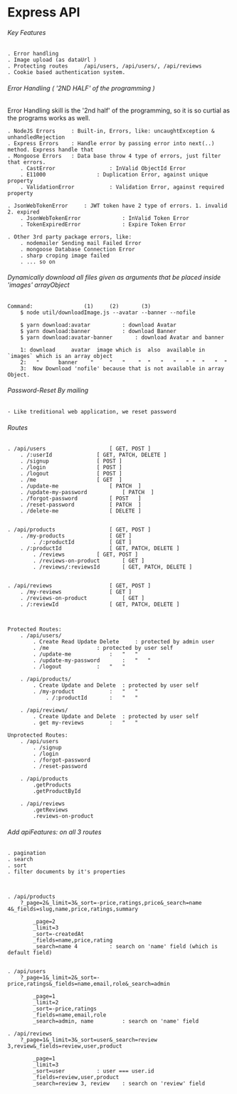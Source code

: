 # Express API


###### Key Features

	. Error handling
	. Image upload (as dataUrl )
	. Protecting routes 	/api/users, /api/users/, /api/reviews
	. Cookie based authentication system.


###### Error Handling ( '2ND HALF' of the programming )

Error Handling skill is the '2nd half' of the programming, so it is so curtial as the programs works as well.


	. NodeJS Errors 	: Built-in, Errors, like: uncaughtException &  unhandledRejection
	. Express Errors 	: Handle error by passing error into next(..) method. Express handle that
	. Mongoose Errors 	: Data base throw 4 type of errors, just filter that errors.
		. CastError 				: InValid ObjectId Error
		. E11000 				: Duplication Error, against unique property
		. ValidationError 			: Validation Error, against required property

	. JsonWebTokenError 	: JWT token have 2 type of errors. 1. invalid 	2. expired
		. JsonWebTokenError 			: InValid Token Error
		. TokenExpiredError 			: Expire Token Error

	. Other 3rd party package errors, like:
		. nodemailer Sending mail Failed Error
		. mongoose Database Connection Error
		. sharp croping image failed
		. ... so on


###### Dynamically download all files given as arguments that be placed inside 'images' arrayObject


	Command: 				(1) 	(2) 	  (3)
		$ node util/downloadImage.js --avatar --banner --nofile

		$ yarn download:avatar 			: download Avatar
		$ yarn download:banner 			: download Banner
		$ yarn download:avatar-banner 		: download Avatar and banner

		1: download 	avatar 	image which is 	also  available in `images` which is an array object
		2:   " 		banner 	  " 	"   " 	 " 	" 	" 	" 	" "  " 	 " 	"
		3:  Now Download 'nofile' because that is not available in array Object.


###### Password-Reset By mailing
	- Like treditional web application, we reset password



###### Routes

	. /api/users 					[ GET, POST ]
		. /:userId 				[ GET, PATCH, DELETE ]
		. /signup 				[ POST ]
		. /login  				[ POST ]
		. /logout  				[ POST ]
		. /me  					[ GET  ]
		. /update-me  				[ PATCH  ]
		. /update-my-password 			[ PATCH  ]
		. /forgot-password 			[ POST   ]
		. /reset-password 			[ PATCH  ]
		. /delete-me  				[ DELETE ]


	. /api/products 				[ GET, POST ]
		. /my-products 				[ GET ]
			. /:productId			[ GET ]
		. /:productId 				[ GET, PATCH, DELETE ]
			. /reviews 			[ GET, POST ]
			. /reviews-on-product 		[ GET ]
			. /reviews/:reviewsId 		[ GET, PATCH, DELETE ]


	. /api/reviews 					[ GET, POST ]
		. /my-reviews 				[ GET ]
		. /reviews-on-product 			[ GET ]
		. /:reviewId 				[ GET, PATCH, DELETE ]



	Protected Routes:
		. /api/users/
			. Create Read Update Delete 	: protected by admin user
			. /me 				: protected by user self
			. /update-me  			:  	" 	"
			. /update-my-password 		:  	" 	"
			. /logout 			: 	" 	"

		. /api/products/
			. Create Update and Delete 	: protected by user self
			. /my-product 			:  	" 	"
				. /:productId 		:  	" 	"

		. /api/reviews/
			. Create Update and Delete 	: protected by user self
			. get my-reviews 		: 	" 	"

	Unprotected Routes:
		. /api/users
			. /signup
			. /login
			. /forgot-password
			. /reset-password

		. /api/products
			.getProducts
			.getProductById

		. /api/reviews
			.getReviews
			.reviews-on-product


###### Add apiFeatures: on all 3 routes

	. pagination
	. search
	. sort
	. filter documents by it's properties



	. /api/products
		?_page=2&_limit=3&_sort=-price,ratings,price&_search=name 4&_fields=slug,name,price,ratings,summary

			_page=2
			_limit=3
			_sort=-createdAt
			_fields=name,price,rating
			_search=name 4 			: search on 'name' field (which is default field)


	. /api/users
		?_page=1&_limit=2&_sort=-price,ratings&_fields=name,email,role&_search=admin

			_page=1
			_limit=2
			_sort=-price,ratings
			_fields=name,email,role
			_search=admin, name 		: search on 'name' field

	. /api/reviews
		?_page=1&_limit=3&_sort=user&_search=review 3,review&_fields=review,user,product

			_page=1
			_limit=3
			_sort=user 			: user === user.id
			_fields=review,user,product
			_search=review 3, review 	: search on 'review' field


